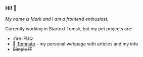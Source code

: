 ### Hi! :tada:

_My name is Mark and I am a frontend enthusiast._

Currently working in Startext Tomsk, but my pet projects are:
- :fire :FUQ
- :tomato: [Tomnato](https://www.tomnato.ru/) - my personal webpage with articles and my info
- <s>Simple IT</s>